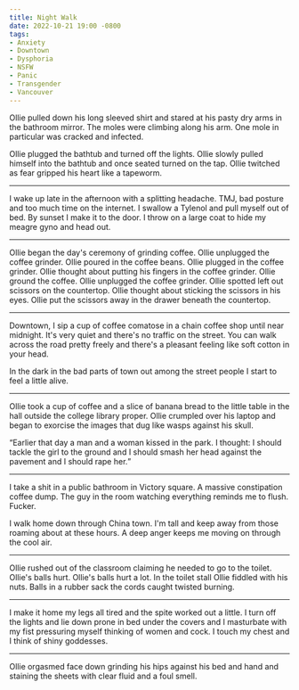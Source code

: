 ```yaml
---
title: Night Walk
date: 2022-10-21 19:00 -0800
tags:
- Anxiety
- Downtown
- Dysphoria
- NSFW
- Panic
- Transgender
- Vancouver
---
```

Ollie pulled down his long sleeved shirt and stared at his pasty dry
arms in the bathroom mirror. The moles were climbing along his
arm. One mole in particular was cracked and infected.


Ollie plugged the bathtub and turned off the lights. Ollie slowly
pulled himself into the bathtub and once seated turned on the
tap. Ollie twitched as fear gripped his heart like a tapeworm.

***

I wake up late in the afternoon with a splitting
headache. <abbr>TMJ</abbr>, bad posture and too much time on the
internet. I swallow a Tylenol and pull myself out of bed. By sunset I
make it to the door. I throw on a large coat to hide my meagre gyno
and head out.

***

Ollie began the day's ceremony of grinding coffee. Ollie unplugged the
coffee grinder. Ollie poured in the coffee beans. Ollie plugged in the
coffee grinder. Ollie thought about putting his fingers in the coffee
grinder. Ollie ground the coffee. Ollie unplugged the coffee
grinder. Ollie spotted left out scissors on the countertop. Ollie
thought about sticking the scissors in his eyes. Ollie put the
scissors away in the drawer beneath the countertop.

***

Downtown, I sip a cup of coffee comatose in a chain coffee shop until
near midnight. It's very quiet and there's no traffic on the
street. You can walk across the road pretty freely and there's a
pleasant feeling like soft cotton in your head.

In the dark in the bad parts of town out among the street people I
start to feel a little alive.

***

Ollie took a cup of coffee and a slice of banana bread to the little
table in the hall outside the college library proper. Ollie crumpled
over his laptop and began to exorcise the images that dug like wasps
against his skull.

<q>Earlier that day a man and a woman kissed in the park. I thought: I
should tackle the girl to the ground and I should smash her head
against the pavement and I should rape her.</q>

***

I take a shit in a public bathroom in Victory square. A massive
constipation coffee dump. The guy in the room watching everything
reminds me to flush. Fucker.

I walk home down through China town. I'm tall and keep away from those
roaming about at these hours. A deep anger keeps me moving on through
the cool air.

***

Ollie rushed out of the classroom claiming he needed to go to the
toilet. Ollie's balls hurt. Ollie's balls hurt a lot. In the toilet
stall Ollie fiddled with his nuts. Balls in a rubber sack the cords
caught twisted burning.

***

I make it home my legs all tired and the spite worked out a little. I
turn off the lights and lie down prone in bed under the covers and I
masturbate with my fist pressuring myself thinking of women and
cock. I touch my chest and I think of shiny goddesses.

***

Ollie orgasmed face down grinding his hips against his bed and hand
and staining the sheets with clear fluid and a foul smell.
